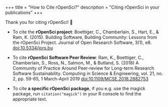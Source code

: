 +++
title = "How to Cite rOpenSci?"
description = "Citing rOpenSci in your publications"
+++

Thank you for citing rOpenSci! :pray:

*  To cite the **rOpenSci project**: Boettiger, C., Chamberlain, S., Hart, E., & Ram, K. (2015). Building Software, Building Community: Lessons from the rOpenSci Project. Journal of Open Research Software, 3(1), e8. [doi:10.5334/jors.bu](https://doi.org/10.5334/jors.bu)

* To cite **rOpenSci Software Peer Review**: Ram, K., Boettiger, C., Chamberlain, S., Ross, N., Salmon, M., & Butland, S. (2018) A Community of Practice Around Peer-review for Long-term Research Software Sustainability. Computing in Science & Engineering, vol. 21, no. 2, pp. 59-65, 1 March-April 2019 [doi:10.1109/MCSE.2018.2882753](https://doi.org/10.1109/MCSE.2018.2882753)

* To cite **a specific rOpenSci package**, if you e.g. use the magick package, run `citation("magick")` in your R console to find the appropriate text.
